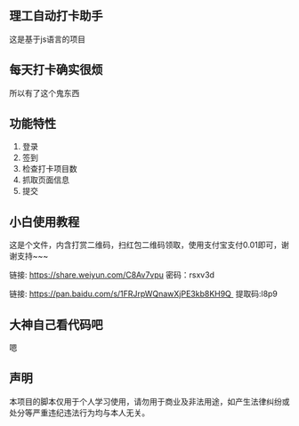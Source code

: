 ## 理工自动打卡助手

这是基于js语言的项目

## 每天打卡确实很烦

所以有了这个鬼东西

## 功能特性

1. 登录
2. 签到
3. 检查打卡项目数
4. 抓取页面信息
5. 提交

## 小白使用教程

这是个文件，内含打赏二维码，扫红包二维码领取，使用支付宝支付0.01即可，谢谢支持~~~

链接: https://share.weiyun.com/C8Av7vpu 密码：rsxv3d

链接: https://pan.baidu.com/s/1FRJrpWQnawXjPE3kb8KH9Q  提取码:l8p9

## 大神自己看代码吧

嗯

## 声明

本项目的脚本仅用于个人学习使用，请勿用于商业及非法用途，如产生法律纠纷或处分等严重违纪违法行为均与本人无关。
